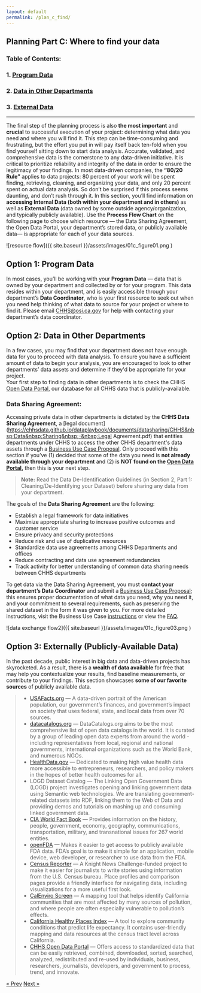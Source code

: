 ```yaml
---
layout: default
permalink: /plan_c_find/
---
```

## Planning Part C: Where to find your data

### Table of Contents:
###   1. [Program Data](#program)
###   2. [Data in Other Departments](#departments)
###   3. [External Data](#external)

___

  The final step of the planning process is also **the most important** and **crucial** to successful execution of your project: determining what data you need and where you will find it. 
  This step can be time-consuming and frustrating, but the effort you put in will pay itself back ten-fold when you find yourself  sitting down to start data analysis. Accurate, validated, and comprehensive data is the cornerstone to any data-driven initiative. It is critical to prioritize reliability and integrity of the data in order to ensure the legitimacy of your findings. 
  In most data-driven companies, the **“80/20 Rule”** applies to data projects: 80 percent of your work will be spent finding, retrieving, cleaning, and organizing your data, and only 20 percent spent on actual data analysis. So don’t be surprised if this process seems daunting, and don’t rush through it. 
  In this section, you’ll find information on **accessing Internal Data (both within your department and in others)** as well as **External Data** (data owned by some outside agency/organization, and typically publicly available). Use the **Process Flow Chart** on the following page to choose which resource — the Data Sharing Agreement, the Open Data Portal, your department’s stored data, or publicly available data— is appropriate for each of your data sources. 

![resource flow]({{ site.baseurl }}/assets/images/01c_figure01.png )

## <a name="program"></a> Option 1: Program Data

In most cases, you’ll be working with your **Program Data** — data that is owned by your department and collected by or for your program. This data resides within your department, and is easily accessible through your department’s **Data Coordinator**, who is your first resource to seek out when you need help thinking of what data to source for your project or where to find it. Please email <CHHS@osi.ca.gov> for help with contacting your department’s data coordinator. 

## <a name="departments"></a> Option 2: Data in Other Departments

  In a few cases, you may find that your department does not have enough data for you to proceed with data analysis. To ensure you have a sufficient amount of data to begin your analysis, you are encouraged to look to other departments’ data assets and determine if they'd be appropriate for your project.  
  Your first step to finding data in other departments is to check the CHHS [Open Data Portal](https://data.chhs.ca.gov/), our database for all CHHS data that is publicly-available.

### Data Sharing Agreement:

  Accessing private data in other departments is dictated by the **CHHS Data Sharing Agreement**, a [legal document](https://chhsdata.github.io/dataplaybook/documents/datasharing/CHHS&nbsp;Data&nbsp;Sharing&nbsp;-&nbsp;Legal Agreement.pdf) that entitles departments under CHHS to access the other CHHS department's data assets through a [Business Use Case Proposal](https://chhsdata.github.io/dataplaybook/documents/datasharing/Business&nbsp;Use&nbsp;Case&nbsp;Proposal&nbsp;-&nbsp;Form.docx). Only proceed  with this section if you’ve (1) decided that some of  the data you need is **not already available through your department** and (2) is **NOT found on the [Open Data Portal](https://data.chhs.ca.gov/),** then this is your next step.

>**Note:** Read the Data De-Identification Guidelines (in Section 2, Part 1: Cleaning/De-Identifying your Dataset) before sharing any data from your department.

The goals of the **Data Sharing Agreement** are the following:
  * Establish a legal framework for data initiatives
  * Maximize appropriate sharing to increase positive outcomes and customer service
  * Ensure privacy and security protections
  * Reduce risk and use of duplicative resources
  * Standardize data use agreements among CHHS Departments and offices
  * Reduce contracting and data use agreement redundancies
  * Track activity for better understanding of common data sharing needs between CHHS departments

To get data via the Data Sharing Agreement, you must **contact your department’s Data Coordinator** and submit a [Business Use Case Proposal](https://chhsdata.github.io/dataplaybook/documents/datasharing/Business&nbsp;Use&nbsp;Case&nbsp;Proposal&nbsp;-&nbsp;Form.docx); this ensures proper documentation of what data you need, why you need it, and your commitment to several requirements, such as preserving the shared dataset in the form it was given to you. For more detailed instructions, visit the Business Use Case [instructions](https://chhsdata.github.io/dataplaybook/documents/datasharing/Business&nbsp;Use&nbsp;Case&nbsp;Proposal&nbsp;-&nbsp;Instructions.pdf) or view the [FAQ](https://chhsdata.github.io/dataplaybook/documents/datasharing/CHHS&nbsp;Data&nbsp;Sharing&nbsp;-&nbsp;FAQs.pdf).

![data exchange flow2]({{ site.baseurl }}/assets/images/01c_figure03.png )

## <a name="external"></a> Option 3: Externally (Publicly-Available Data)

In the past decade, public interest in big data and data-driven projects has skyrocketed. As a result, there is a **wealth of data available** for free that may help you contextualize your results, find baseline measurements, or contribute to your findings. This section showcases **some of our favorite sources** of publicly available data.

>  * [USAFacts.org](USAFacts.org) — A data-driven portrait of the American population, our government’s finances, and government’s impact on society that uses federal, state, and local data from over 70 sources.
>  * [datacatalogs.org](datacatalogs.org) —  DataCatalogs.org aims to be the most comprehensive list of open data catalogs in the world. It is curated by a group of leading open data experts from around the world - including representatives from local, regional and national governments, international organizations such as the World Bank, and numerous NGOs.
>  * [HealthData.gov](HealthData.gov) — Dedicated to making high value health data more accessible to entrepreneurs, researchers, and policy makers in the hopes of better health outcomes for all.
>  * LOGD Dataset Catalog — The Linking Open Government Data (LOGD) project investigates opening and linking government data using Semantic web technologies. We are translating government-related datasets into RDF, linking them to the Web of Data and providing demos and tutorials on mashing up and consuming linked government data.
>  * [CIA World Fact Book](https://www.cia.gov/library/publications/the-world-factbook/) — Provides information on the history, people, government, economy, geography, communications, transportation, military, and transnational issues for 267 world entities.
>  * [openFDA](https://open.fda.gov/) — Makes it easier to get access to publicly available FDA data. FDA’s goal is to make it simple for an application, mobile device, web developer, or researcher to use data from the FDA.
>  * [Census Reporter](https://censusreporter.org/) — A Knight News Challenge-funded project to make it easier for journalists to write stories using information from the U.S. Census bureau. Place profiles and comparison pages provide a friendly interface for navigating data, including visualizations for a more useful first look.
>  * [CalEnviro Screen](https://oehha.ca.gov/calenviroscreen) — A mapping tool that helps identify California communities that are most affected by many sources of pollution, and where people are often especially vulnerable to pollution’s effects.
>  * [California Healthy Places Index](https://healthyplacesindex.org/) — A tool to explore community conditions that predict life expectancy. It contains user-friendly mapping and data resources at the census tract level across California.
>  * [CHHS Open Data Portal](https://data.chhs.ca.gov/) — Offers access to standardized data that can be easily retrieved, combined, downloaded, sorted, searched, analyzed, redistributed and re-used by individuals, business, researchers, journalists, developers, and government to process, trend, and innovate.

<!-- Pagination -->
<div class="pagination">
  <a class="pagination-item older" href="{{ site.baseurl }}/plan_b_collect">&laquo; Prev</a>
  <a class="pagination-item newer" href="{{ site.baseurl }}/analyze">Next &raquo;</a>
</div>
